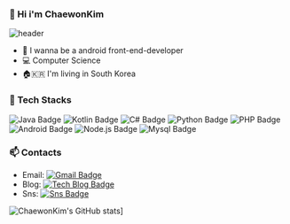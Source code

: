 ### 👋 Hi i'm ChaewonKim
![header](https://capsule-render.vercel.app/api?type=waving&color=auto&height=300&section=header&text=ChaewonKim&fontSize=90)
- 🌱   I wanna be a android front-end-developer
- 💻   Computer Science
- 🏠🇰🇷  I'm living in South Korea

### 🔧 Tech Stacks
![Java Badge](https://img.shields.io/badge/Java-orange?style=flat-square&logo=Java&logoColor=white) ![Kotlin Badge](https://img.shields.io/badge/Kotlin-blueviolet?style=flat-square&logo=Kotlin&logoColor=white) ![C# Badge](https://img.shields.io/badge/-C%23-blue?style=flat-square&logo=c#&logoColor=white) ![Python Badge](https://img.shields.io/badge/Python-darkblue?style=flat-square&logo=python&logoColor=white) ![PHP Badge](https://img.shields.io/badge/PHP-red?style=flat-square&logo=php&logoColor=white) ![Android Badge](https://img.shields.io/badge/Android-green?style=flat-square&logo=android&logoColor=white)  ![Node.js Badge](https://img.shields.io/badge/Node.js-darkgreen?style=flat-square&logo=Node.js&logoColor=white)  ![Mysql Badge](https://img.shields.io/badge/Mysql-yellow?style=flat-square&logo=mysql&logoColor=white)

### 📫 Contacts
- Email: [![Gmail Badge](https://img.shields.io/badge/Gmail-d14836?style=flat-square&logo=Gmail&logoColor=white&link=mailto:gimchaewon9870@gmail.com)](mailto:gimchaewon9870@gmail.com)
- Blog: [![Tech Blog Badge](http://img.shields.io/badge/-Tech%20blog-black?style=flat-square&logo=Blogger&logoColor=white&link=https://ch-1-page.tistory.com/)](https://ch-1-page.tistory.com/)
- Sns: [![Sns Badge](http://img.shields.io/badge/Instagram-purple?style=flat-square&logo=Instagram&logoColor=white&link=https://www.instagram.com/ch_1_98/)](https://www.instagram.com/ch_1_98/)

![ChaewonKim's GitHub stats](https://github-readme-stats.vercel.app/api?username=kch9870&&show_icons=true&theme=dracula)]
